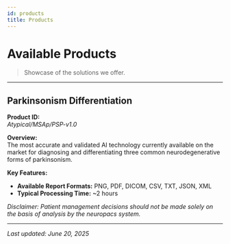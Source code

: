 ```yaml
---
id: products
title: Products
---
```


# Available Products

> Showcase of the solutions we offer.

---

## Parkinsonism Differentiation

**Product ID:**  
_Atypical/MSAp/PSP-v1.0_

**Overview:**  
The most accurate and validated AI technology currently available on the market for diagnosing and differentiating three common neurodegenerative forms of parkinsonism.

**Key Features:**

- **Available Report Formats:** PNG, PDF, DICOM, CSV, TXT, JSON, XML
- **Typical Processing Time:** ~2 hours

<!-- **Technical Specifications:**
| Parameter | Details |
| --------------------------- | --------------------------- |
| Supported Platforms | e.g. Windows, Linux, macOS |
| Interfaces | e.g. REST API, DICOM, FHIR |
| Data Formats | e.g. NIfTI, DICOM, CSV |
| Security & Compliance | e.g. HIPAA-compliant, SOC 2 |
| Typical Throughput | e.g. 100 studies/hour | -->

_Disclaimer: Patient management decisions should not be made solely on the basis of analysis by the neuropacs system._

<!-- FW/FA feature vector  -->

---

_Last updated: June 20, 2025_
